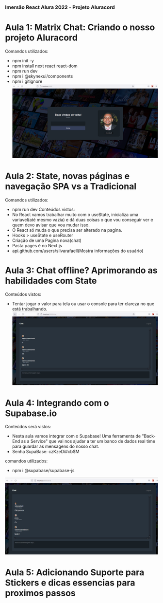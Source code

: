 ### Imersão React Alura 2022 - Projeto Aluracord
# Aula 1: Matrix Chat: Criando o nosso projeto Aluracord
Comandos utilizados: 
- npm init -y
- npm install next react react-dom
- npm run dev
- npm i @skynexui/components
- npm i gitignore
![Alt text](https://github.com/silvarafaell/Imersao_React_Aluracord/blob/main/images/Aula1.png?raw=true "Aula 1")

# Aula 2: State, novas páginas e navegação SPA vs a Tradicional
Comandos utilizados:
- npm run dev
Conteúdos vistos:
- No React vamos trabalhar muito com o useState, inicializa uma variavel(até mesmo vazia) e dá duas coisas o que vou conseguir ver e quem devo avisar que vou mudar isso.
- O React só muda o que precisa ser alterado na pagina.
- Hooks > useState e useRouter
- Criação de uma Pagina nova(chat)
- Pasta pages é no Next.js 
- api.github.com/users/silvarafaell(Mostra informações do usuário)

# Aula 3: Chat offline? Aprimorando as habilidades com State
Conteúdos vistos: 
- Tentar jogar o valor para tela ou usar o console para ter clareza no que está trabalhando.
![Alt text](https://raw.githubusercontent.com/silvarafaell/Imersao_React_Aluracord/main/images/Aula%203.png "Aula 3")

# Aula 4: Integrando com o Supabase.io
Conteúdos será vistos: 
- Nesta aula vamos integrar com o Supabase! Uma ferramenta de "Back-End as a Service" que vai nos ajudar a ter um banco de dados real time para guardar as mensagens do nosso chat.
- Senha SupaBase: czKzeDi#cb$M

comandos utilizados: 
- npm i @supabase/supabase-js

![Alt text](https://raw.githubusercontent.com/silvarafaell/Imersao_React_Aluracord/main/images/Aula%204.png "Aula 4")

# Aula 5: Adicionando Suporte para Stickers e dicas essencias para proximos passos
